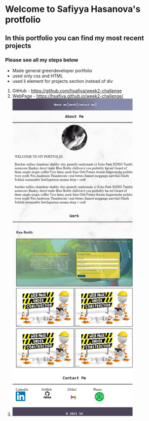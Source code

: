# Welcome to Safiyya Hasanova's protfolio

## In this portfolio you can find my most recent projects 

### Please see all my steps below

* Made general greendeveloper portfolio
* used only css and HTML
* used li element for projects section instead of div


1. GitHub - https://github.com/hsafiya/week2-challenge
2. WebPage - https://hsafiya.github.io/week2-challenge/
3. ![GitHub Logo](/img/screenshot.png)
